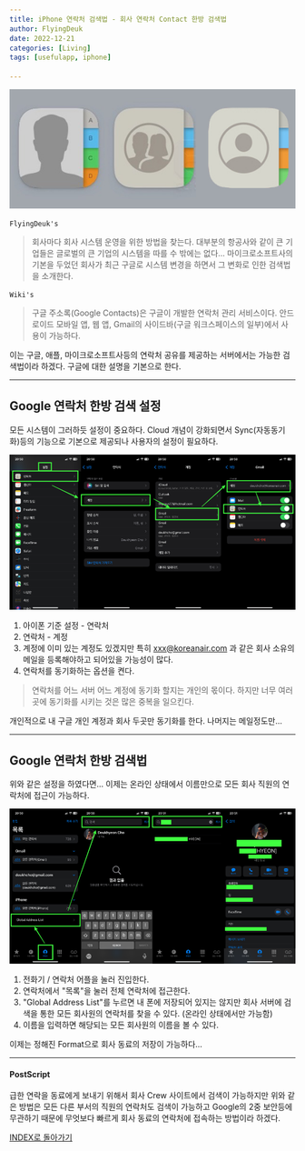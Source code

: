 ```yaml
---
title: iPhone 연락처 검색법 - 회사 연락처 Contact 한방 검색법
author: FlyingDeuk
date: 2022-12-21
categories: [Living]
tags: [usefulapp, iphone]

---
```


![iphoen](/img/living/iphone/contact.jpg)

`FlyingDeuk's`
> 회사마다 회사 시스템 운영을 위한 방법을 찾는다. 대부분의 항공사와 같이 큰 기업들은 글로벌의 큰 기업의 시스템을 따를 수 밖에는 없다... 마이크로소프트사의 기본을 두었던 회사가 최근 구글로 시스템 변경을 하면서 그 변화로 인한 검색법을 소개한다.


`Wiki's`
> 구글 주소록(Google Contacts)은 구글이 개발한 연락처 관리 서비스이다. 안드로이드 모바일 앱, 웹 앱, Gmail의 사이드바(구글 워크스페이스의 일부)에서 사용이 가능하다.

이는 구글, 애플, 마이크로소프트사등의 연락처 공유를 제공하는 서버에서는 가능한 검색법이라 하겠다. 구글에 대한 설명을 기본으로 한다.

--------

## Google 연락처 한방 검색 설정
모든 시스템이 그러하듯 설정이 중요하다. Cloud 개념이 강화되면서 Sync(자동동기화)등의 기능으로 기본으로 제공되나 사용자의 설정이 필요하다.

![iphoen](/img/living/iphone/contact2.png)

1. 아이폰 기준 설정 - 연락처
2. 연락처 - 계정
3. 계정에 이미 있는 계정도 있겠지만 특히 xxx@koreanair.com 과 같은 회사 소유의 메일을 등록해야하고 되어있을 가능성이 많다.
4. 연락처를 동기화하는 옵션을 켠다.

> 연락처를 어느 서버 어느 계정에 동기화 할지는 개인의 몫이다. 하지만 너무 여러 곳에 동기화를 시키는 것은 많은 중복을 일으킨다.

개인적으로 내 구글 개인 계정과 회사 두곳만 동기화를 한다. 나머지는 메일정도만...

----------

## Google 연락처 한방 검색법
위와 같은 설정을 하였다면... 이제는 온라인 상태에서 이름만으로 모든 회사 직원의 연락처에 접근이 가능하다.

![iphoen](/img/living/iphone/contact3.png)

1. 전화기 / 연락처 어플을 눌러 진입한다.
2. 연락처에서 "목록"을 눌러 전체 연락처에 접근한다.
3. "Global Address List"를 누르면 내 폰에 저장되어 있지는 않지만 회사 서버에 검색을 통한 모든 회사원의 연락처를 찾을 수 있다. (온라인 상태에서만 가능함)
4. 이름을 입력하면 해당되는 모든 회사원의 이름을 볼 수 있다.

이제는 정해진 Format으로 회사 동료의 저장이 가능하다...


------

#### PostScript
급한 연락을 동료에게 보내기 위해서 회사 Crew 사이트에서 검색이 가능하지만 위와 같은 방법은 모든 다른 부서의 직원의 연락처도 검색이 가능하고 Google의 2중 보안등에 무관하기 때문에 무엇보다 빠르게 회사 동료의 연락처에 접속하는 방법이라 하겠다.


[INDEX로 돌아가기](/posts/iphone/)
